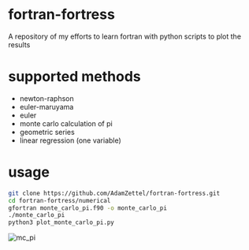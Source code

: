 # fortran-fortress
A repository of my efforts to learn fortran with python scripts to plot the results

# supported methods
- newton-raphson
- euler-maruyama
- euler
- monte carlo calculation of pi
- geometric series
- linear regression (one variable)
# usage
```bash
git clone https://github.com/AdamZettel/fortran-fortress.git
cd fortran-fortress/numerical
gfortran monte_carlo_pi.f90 -o monte_carlo_pi
./monte_carlo_pi
python3 plot_monte_carlo_pi.py
```
![mc_pi](https://github.com/AdamZettel/fortran-fortress/assets/104731318/9538adc1-a276-473b-8e87-584b6d36013f)
